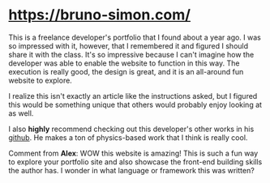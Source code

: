 # https://bruno-simon.com/ 

<p>This is a freelance developer's portfolio that I found about a year ago. I was so impressed with it, however, that I remembered it and figured I should share it with the class.
It's so impressive because I can't imagine how the developer was able to enable the website to function in this way. The execution is really good, the design is great, and it is an all-around fun website to explore.</p><p>
I realize this isn't exactly an article like the instructions asked, but I figured this would be something unique that others would probably enjoy looking at as well.</p>

I also **highly** recommend checking out this developer's other works in his [github](https://github.com/brunosimon/). He makes a ton of physics-based work that I think is really cool.

Comment from **Alex**: WOW this website is amazing! This is such a fun way to explore your portfolio site and also showcase the front-end building skills the author has. I wonder in what language or framework this was written?